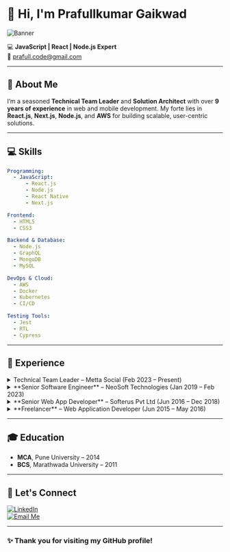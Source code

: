 # 👋 Hi, I'm Prafullkumar Gaikwad  

![Banner](https://via.placeholder.com/1200x300?text=Welcome+to+My+GitHub+Profile)  

💻 **JavaScript | React | Node.js Expert**  
📧 [prafull.code@gmail.com](mailto:prafull.code@gmail.com) 

---

## 🚀 About Me  

I’m a seasoned **Technical Team Leader** and **Solution Architect** with over **9 years of experience** in web and mobile development. My forte lies in **React.js**, **Next.js**, **Node.js**, and **AWS** for building scalable, user-centric solutions.  

---

## 💻 Skills  

```yaml
Programming: 
  - JavaScript: 
      - React.js
      - Node.js
      - React Native
      - Next.js

Frontend: 
  - HTML5
  - CSS3

Backend & Database: 
  - Node.js
  - GraphQL
  - MongoDB
  - MySQL

DevOps & Cloud: 
  - AWS
  - Docker
  - Kubernetes
  - CI/CD

Testing Tools: 
  - Jest
  - RTL
  - Cypress
```

---

## 📜 Experience  

<details>  
<summary>Technical Team Leader – Metta Social (Feb 2023 – Present)</summary>  
- Led teams to deliver innovative solutions using React.js, Next.js, and AWS.  
- Architected scalable designs and CI/CD pipelines.  
- Mentored developers and ensured alignment with business goals.  
</details>  

<details>  
<summary>**Senior Software Engineer** – NeoSoft Technologies (Jan 2019 – Feb 2023)</summary>  
- Built modern web apps with **React.js**, **Redux**, and **Next.js**.  
- Conducted code reviews and optimized project workflows.  
</details>  

<details>  
<summary>**Senior Web App Developer** – Softerus Pvt Ltd (Jun 2016 – Dec 2018)</summary>  
- Created mobile apps with **React Native** and PHP APIs.  
- Designed architectures and optimized frontend and backend interactions.  
</details>  

<details>  
<summary>**Freelancer** – Web Application Developer (Jun 2015 – May 2016)</summary>  
- Developed SEO-friendly websites with **Bootstrap** and **PHP**.  
- Collaborated on technical specs and optimized site performance.  
</details>  

---

## 🎓 Education  

- **MCA**, Pune University – 2014 
- **BCS**, Marathwada University – 2011 

---

## 🔗 Let's Connect  

[![LinkedIn](https://img.shields.io/badge/LinkedIn-Connect-blue)](https://www.linkedin.com/in/prafull-gaikwad)  
[![Email Me](https://img.shields.io/badge/Email-Me-blue)](mailto:prafullg90@gmail.com)  

---

### ✨ Thank you for visiting my GitHub profile!  
